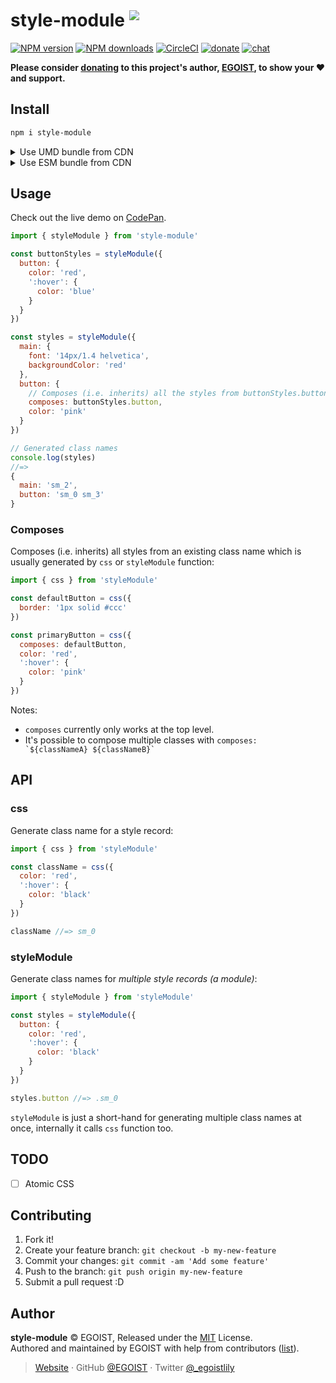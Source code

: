 # style-module <sup><img src="https://version-badge.egoist.sh/text?text=less%20than%201kb"></sup>

[![NPM version](https://badgen.net/npm/v/style-module)](https://npmjs.com/package/style-module) [![NPM downloads](https://badgen.net/npm/dm/style-module)](https://npmjs.com/package/style-module) [![CircleCI](https://badgen.net/circleci/github/egoist/style-module/master)](https://circleci.com/gh/egoist/style-module/tree/master) [![donate](https://badgen.net/badge/support%20me/donate/ff69b4)](https://patreon.com/egoist) [![chat](https://badgen.net/badge/chat%20on/discord/7289DA)](https://chat.egoist.moe)

**Please consider [donating](https://www.patreon.com/egoist) to this project's author, [EGOIST](https://egoist.sh), to show your ❤️ and support.**

## Install

```bash
npm i style-module
```

<details><summary>Use UMD bundle from CDN</summary>

```html
<script src="https://unpkg.com/style-module/dist/style-module.min.js"></script>
<script>
  const { styleModule } = styleModule

  const styles = styleModule({
    button: {
      color: 'red'
    }
  })
</script>
```

</details>

<details><summary>Use ESM bundle from CDN</summary>

```html
<script type="module">
  import { styleModule } from 'https://unpkg.com/style-module?module'

  const styles = styleModule({
    button: {
      color: 'red'
    }
  })
</script>
```

</details>

## Usage

Check out the live demo on [CodePan](https://codepan.net/gist/bfcdf733f6099fff24080d039569c9aa).

```js
import { styleModule } from 'style-module'

const buttonStyles = styleModule({
  button: {
    color: 'red',
    ':hover': {
      color: 'blue'
    }
  }
})

const styles = styleModule({
  main: {
    font: '14px/1.4 helvetica',
    backgroundColor: 'red'
  },
  button: {
    // Composes (i.e. inherits) all the styles from buttonStyles.button
    composes: buttonStyles.button,
    color: 'pink'
  }
})

// Generated class names
console.log(styles)
//=>
{
  main: 'sm_2',
  button: 'sm_0 sm_3'
}
```

### Composes

Composes (i.e. inherits) all styles from an existing class name which is usually generated by `css` or `styleModule` function:

```js
import { css } from 'styleModule'

const defaultButton = css({
  border: '1px solid #ccc'
})

const primaryButton = css({
  composes: defaultButton,
  color: 'red',
  ':hover': {
    color: 'pink'
  }
})
```

Notes:

- `composes` currently only works at the top level.
- It's possible to compose multiple classes with <code>composes: &#x60;${classNameA} ${classNameB}&#x60;</code>

## API

### css

Generate class name for a style record:

```js
import { css } from 'styleModule'

const className = css({
  color: 'red',
  ':hover': {
    color: 'black'
  }
})

className //=> sm_0
```

### styleModule

Generate class names for _multiple style records (a module)_:

```js
import { styleModule } from 'styleModule'

const styles = styleModule({
  button: {
    color: 'red',
    ':hover': {
      color: 'black'
    }
  }
})

styles.button //=> .sm_0
```

`styleModule` is just a short-hand for generating multiple class names at once, internally it calls `css` function too.

## TODO

- [ ] Atomic CSS

## Contributing

1. Fork it!
2. Create your feature branch: `git checkout -b my-new-feature`
3. Commit your changes: `git commit -am 'Add some feature'`
4. Push to the branch: `git push origin my-new-feature`
5. Submit a pull request :D

## Author

**style-module** © EGOIST, Released under the [MIT](./LICENSE) License.<br>
Authored and maintained by EGOIST with help from contributors ([list](https://github.com/egoist/style-module/contributors)).

> [Website](https://egoist.sh) · GitHub [@EGOIST](https://github.com/egoist) · Twitter [@\_egoistlily](https://twitter.com/_egoistlily)
